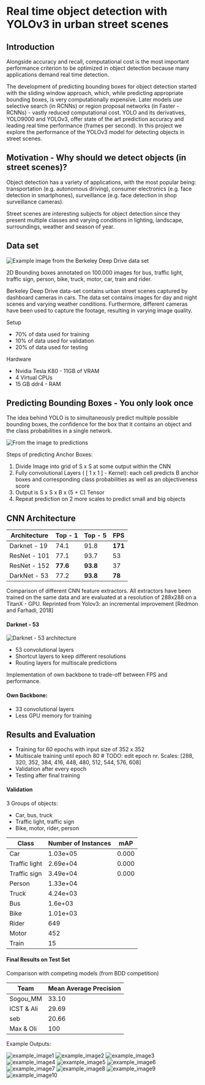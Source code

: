 # Real time object detection with YOLOv3 in urban street scenes

## Introduction

Alongside accuracy and recall, computational cost is the most important performance criterion to be optimized in object detection because many applications demand real time detection.

The development of predicting bounding boxes for object detection started with the sliding window approach, which, while predicting appropriate bounding boxes, is very computationally expensive. Later models use selective search (in RCNNs) or region proposal networks (in Faster - RCNNs) - vastly reduced computational cost. YOLO and its derivatives, YOLO9000 and YOLOv3, offer state of the art prediction accuracy and leading real time performance (frames per second). In this project we explore the performance of the YOLOv3 model for detecting objects in street scenes.

## Motivation - Why should we detect objects (in street scenes)?

Object detection has a variety of applications, with the most popular being: transportation (e.g. autonomous driving), consumer electronics (e.g. face detection in smartphones), surveillance (e.g. face detection in shop surveillance cameras).

Street scenes are interesting subjects for object detection since they present multiple classes and varying conditions in lighting, landscape, surroundings, weather and season of year.

## Data set

![Example image from the Berkeley Deep Drive data set](images/img3.png)

2D Bounding boxes annotated on 100.000 images for bus, traffic light, traffic sign, person, bike, truck, motor, car, train and rider.

Berkeley Deep Drive data-set contains urban street scenes captured by dashboard cameras in cars. The data set contains images for day and night scenes and varying weather conditions. Furthermore, different cameras have been used to capture the footage, resulting in varying image quality.

Setup
- 70% of data used for training
- 10% of data used for validation
- 20% of data used for testing

Hardware
- Nvidia Tesla K80 - 11GB of VRAM
- 4 Virtual CPUs
- 15 GB ddr4 - RAM

## Predicting Bounding Boxes - You only look once

The idea behind YOLO is to simultaneously predict multiple possible bounding boxes, the confidence for the box that it contains an object and the class probabilities in a single network.

![From the image to predictions](images/dog.png)


Steps of predicting Anchor Boxes:
1. Divide Image into grid of S x S at some output within the CNN
2. Fully convolutional Layers ( [ 1 x 1 ] - Kernel): each cell predicts B anchor boxes and corresponding class probabilities as well as an objectiveness score
3. Output is S x S x B x (5 + C) Tensor
4. Repeat prediction on 2 more scales to predict small and big objects

## CNN Architecture

| Architecture 	| Top - 1 	| Top - 5 	| FPS 	|
|--------------	|---------	|---------	|-----	|
| Darknet - 19 	| 74.1    	| 91.8    	| **171** 	|
| ResNet - 101 	| 77.1    	| 93.7    	| 53  	|
| ResNet - 152 	| **77.6**    	| **93.8**    	| 37  	|
| DarkNet - 53 	| 77.2    	| **93.8**    	| **78**  	|

Comparison of different CNN feature extractors. All extractors have been trained on the same data and are evaluated at a resolution of 288x288 on a TitanX - GPU. Reprinted from Yolov3: an incremental improvement [Redmon and Farhadi, 2018]

#### Darknet - 53

![Darknet - 53 architecture](images/darknet53.png)

- 53 convolutional layers
- Shortcut layers to keep different resolutions
- Routing layers for multiscale predictions

Implementation of own backbone to trade-off between FPS and performance.

#### Own Backbone:

- 33 convolutional layers
- Less GPU memory for training

## Results and Evaluation

- Training for 60 epochs with input size of 352 x 352
- Multiscale training until epoch 80 # TODO: edit epoch nr. Scales: [288, 320, 352, 384, 416, 448, 480, 512, 544, 576, 608]
- Validation after every epoch
- Testing after final training

#### Validation

3 Groups of objects:
- Car, bus, truck
- Traffic light, traffic sign
- Bike, motor, rider, person

| Class         	| Number of Instances 	| mAP   	|
|---------------	|---------------------	|-------	|
| Car           	| 1.03e+05            	| 0.000 	|
| Traffic light 	| 2.69e+04            	| 0.000 	|
| Traffic sign  	| 3.49e+04            	| 0.000 	|
| Person        	| 1.33e+04            	|       	|
| Truck         	| 4.24e+03            	|       	|
| Bus           	| 1.6e+03             	|       	|
| Bike          	| 1.01e+03            	|       	|
| Rider         	| 649                 	|       	|
| Motor         	| 452                 	|       	|
| Train         	| 15                  	|       	|

#### Final Results on Test Set

Comparison with competing models (from BDD competition)

| Team       	| Mean Average Precision 	|
|------------	|------------------------	|
| Sogou_MM   	| 33.10                  	|
| ICST & Ali 	| 29.69                  	|
| seb        	| 20.66                  	|
| Max & Oli  	| 100                    	|

Example Outputs:

![example_image1](images/examples/bus_truck.jpg)
![example_image2](images/examples/cac07407-0eb1c8bf.jpg)
![example_image3](images/examples/cac07407-15b814db.jpg)
![example_image4](images/examples/cac07407-951977c8.jpg)
![example_image5](images/examples/clear.jpg)
![example_image6](images/examples/clear_traffic_signs.jpg)
![example_image7](images/examples/false_positives_traffic_signs.jpg)
![example_image8](images/examples/night.jpg)
![example_image9](images/examples/persons.jpg)
![example_image10](images/examples/traffic_signs.jpg)




